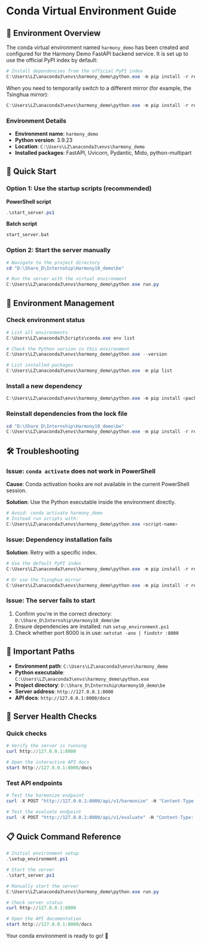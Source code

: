 # Conda Virtual Environment Guide

## 🎯 Environment Overview

The conda virtual environment named `harmony_demo` has been created and configured for the Harmony Demo FastAPI backend service. It is set up to use the official PyPI index by default:

```powershell
# Install dependencies from the official PyPI index
C:\Users\LZ\anaconda3\envs\harmony_demo\python.exe -m pip install -r requirements.txt
```

When you need to temporarily switch to a different mirror (for example, the Tsinghua mirror):

```powershell
C:\Users\LZ\anaconda3\envs\harmony_demo\python.exe -m pip install -r requirements.txt -i https://pypi.tuna.tsinghua.edu.cn/simple/
```

### Environment Details
- **Environment name**: `harmony_demo`
- **Python version**: 3.9.23
- **Location**: `C:\Users\LZ\anaconda3\envs\harmony_demo`
- **Installed packages**: FastAPI, Uvicorn, Pydantic, Mido, python-multipart

## 🚀 Quick Start

### Option 1: Use the startup scripts (recommended)

**PowerShell script**

```powershell
.\start_server.ps1
```

**Batch script**

```cmd
start_server.bat
```

### Option 2: Start the server manually

```powershell
# Navigate to the project directory
cd "D:\Share_D\Internship\Harmony10_demo\be"

# Run the server with the virtual environment
C:\Users\LZ\anaconda3\envs\harmony_demo\python.exe run.py
```

## 🔧 Environment Management

### Check environment status

```powershell
# List all environments
C:\Users\LZ\anaconda3\Scripts\conda.exe env list

# Check the Python version in this environment
C:\Users\LZ\anaconda3\envs\harmony_demo\python.exe --version

# List installed packages
C:\Users\LZ\anaconda3\envs\harmony_demo\python.exe -m pip list
```

### Install a new dependency

```powershell
C:\Users\LZ\anaconda3\envs\harmony_demo\python.exe -m pip install <package-name>
```

### Reinstall dependencies from the lock file

```powershell
cd "D:\Share_D\Internship\Harmony10_demo\be"
C:\Users\LZ\anaconda3\envs\harmony_demo\python.exe -m pip install -r requirements.txt
```

## 🛠️ Troubleshooting

### Issue: `conda activate` does not work in PowerShell

**Cause**: Conda activation hooks are not available in the current PowerShell session.

**Solution**: Use the Python executable inside the environment directly.

```powershell
# Avoid: conda activate harmony_demo
# Instead run scripts with:
C:\Users\LZ\anaconda3\envs\harmony_demo\python.exe <script-name>
```

### Issue: Dependency installation fails

**Solution**: Retry with a specific index.

```powershell
# Use the default PyPI index
C:\Users\LZ\anaconda3\envs\harmony_demo\python.exe -m pip install -r requirements.txt --index-url https://pypi.org/simple/

# Or use the Tsinghua mirror
C:\Users\LZ\anaconda3\envs\harmony_demo\python.exe -m pip install -r requirements.txt -i https://pypi.tuna.tsinghua.edu.cn/simple/
```

### Issue: The server fails to start

1. Confirm you're in the correct directory: `D:\Share_D\Internship\Harmony10_demo\be`
2. Ensure dependencies are installed: run `setup_environment.ps1`
3. Check whether port 8000 is in use: `netstat -ano | findstr :8000`

## 📍 Important Paths

- **Environment path**: `C:\Users\LZ\anaconda3\envs\harmony_demo`
- **Python executable**: `C:\Users\LZ\anaconda3\envs\harmony_demo\python.exe`
- **Project directory**: `D:\Share_D\Internship\Harmony10_demo\be`
- **Server address**: `http://127.0.0.1:8000`
- **API docs**: `http://127.0.0.1:8000/docs`

## 🎵 Server Health Checks

### Quick checks

```powershell
# Verify the server is running
curl http://127.0.0.1:8000

# Open the interactive API docs
start http://127.0.0.1:8000/docs
```

### Test API endpoints

```powershell
# Test the harmonize endpoint
curl -X POST "http://127.0.0.1:8000/api/v1/harmonize" -H "Content-Type: application/json" -d '{"version":"1.0","mode":"harmonize","duration_sec":10,"quantize":"1s","octave_base":"C4","key":"C major","return_mode":"bytes","events":[{"t_sec":0,"note":60}]}' --output test.mid

# Test the evaluate endpoint
curl -X POST "http://127.0.0.1:8000/api/v1/evaluate" -H "Content-Type: application/json" -d '{"version":"1.0","mode":"evaluate","duration_sec":10,"quantize":"1s","octave_base":"C4","key":"C major","reference_id":"exercise_c_major_01","events":[{"t_sec":0,"note":60}]}'
```

## 📋 Quick Command Reference

```powershell
# Initial environment setup
.\setup_environment.ps1

# Start the server
.\start_server.ps1

# Manually start the server
C:\Users\LZ\anaconda3\envs\harmony_demo\python.exe run.py

# Check server status
curl http://127.0.0.1:8000

# Open the API documentation
start http://127.0.0.1:8000/docs
```

Your conda environment is ready to go! 🎉
